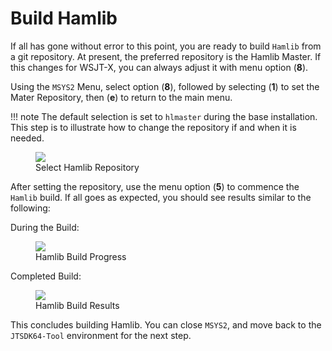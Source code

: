 # Build Hamlib

If all has gone without error to this point, you are ready to build `Hamlib` from a git repository. At present, the preferred repository is the Hamlib Master. If this changes for WSJT-X, you can always adjust it with menu option (**8**).

Using the `MSYS2` Menu, select option (**8**), followed by selecting (**1**) to set the Mater Repository, then (**e**) to return to the main menu.

!!! note
    The default selection is set to `hlmaster` during the base installation. This step is to illustrate how to change the repository if and when it is needed.

<figure>
  <img src="../images/4-MSYS2-6.PNG" width=auto />
  <figcaption>Select Hamlib Repository</figcaption>
</figure>

After setting the repository, use the menu option (**5**) to commence the `Hamlib` build. If all goes as expected, you should see results similar to the following:

During the Build:

<figure>
  <img src="../images/5-Build-Hamlib-2.PNG" width=auto />
  <figcaption>Hamlib Build Progress</figcaption>
</figure>

Completed Build:

<figure>
  <img src="../images/5-Build-Hamlib-3.PNG" width=auto />
  <figcaption>Hamlib Build Results</figcaption>
</figure>

This concludes building Hamlib. You can close `MSYS2`, and move back to the `JTSDK64-Tool` environment for the next step.
